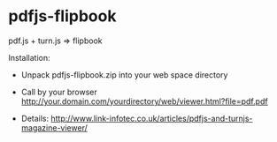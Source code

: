 # pdfjs-flipbook

pdf.js + turn.js => flipbook

Installation:

- Unpack pdfjs-flipbook.zip into your web space directory

- Call by your browser http://your.domain.com/yourdirectory/web/viewer.html?file=pdf.pdf

- Details: http://www.link-infotec.co.uk/articles/pdfjs-and-turnjs-magazine-viewer/
